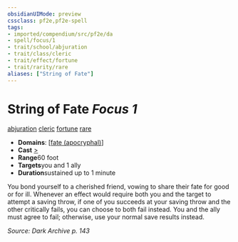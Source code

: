```yaml
---
obsidianUIMode: preview
cssclass: pf2e,pf2e-spell
tags:
- imported/compendium/src/pf2e/da
- spell/focus/1
- trait/school/abjuration
- trait/class/cleric
- trait/effect/fortune
- trait/rarity/rare
aliases: ["String of Fate"]
---
```

# String of Fate *Focus 1*   
[abjuration](abjuration.md)  [cleric](rules/traits/cleric.md)  [fortune](fortune.md)  [rare](rare.md)  

- **Domains**: [[fate (apocryphal)](../setting/domains.md#Fate%20(apocryphal))]
- **Cast** [>](chapter-9-playing-the-game.md#Actions "Single Action") 
- **Range**60 foot
- **Targets**you and 1 ally
- **Duration**sustained up to 1 minute

You bond yourself to a cherished friend, vowing to share their fate for good or for ill. Whenever an effect would require both you and the target to attempt a saving throw, if one of you succeeds at your saving throw and the other critically fails, you can choose to both fail instead. You and the ally must agree to fail; otherwise, use your normal save results instead.

*Source: Dark Archive p. 143*